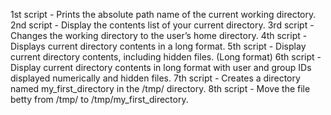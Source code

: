 1st script - Prints the absolute path name of the current working directory.
2nd script - Display the contents list of your current directory.
3rd script - Changes the working directory to the user’s home directory.
4th script - Displays current directory contents in a long format.
5th script - Display current directory contents, including hidden files. (Long format)
6th script - Display current directory contents in long format with user and group IDs displayed numerically and hidden files.
7th script - Creates a directory named my_first_directory in the /tmp/ directory.
8th script - Move the file betty from /tmp/ to /tmp/my_first_directory.

